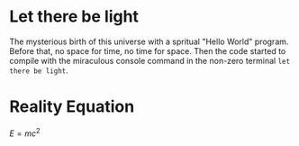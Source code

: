 # Let there be light
The mysterious birth of this universe with a spritual "Hello World" program. Before that, no space for time, no time for space. Then the code started to compile with the miraculous console command in the non-zero terminal `let there be light`.

# Reality Equation 
$E=mc^2$

<!-- [physics,chemistry] -->